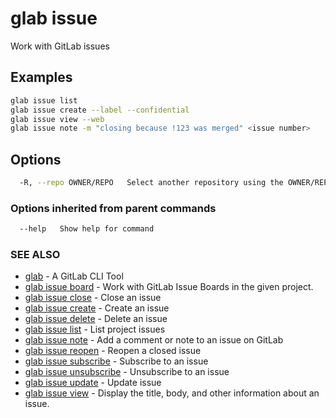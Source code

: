 # glab issue

Work with GitLab issues

## Examples

```bash
glab issue list
glab issue create --label --confidential
glab issue view --web
glab issue note -m "closing because !123 was merged" <issue number>

```

## Options

```bash
  -R, --repo OWNER/REPO   Select another repository using the OWNER/REPO or `GROUP/NAMESPACE/REPO` format or full URL or git URL
```

### Options inherited from parent commands

```bash
  --help   Show help for command
```

### SEE ALSO

- [glab](../../../) - A GitLab CLI Tool
- [glab issue board](issue/board) - Work with GitLab Issue Boards in the given project.
- [glab issue close](issue/close) - Close an issue
- [glab issue create](issue/create) - Create an issue
- [glab issue delete](issue/delete) - Delete an issue
- [glab issue list](issue/list) - List project issues
- [glab issue note](issue/note) - Add a comment or note to an issue on GitLab
- [glab issue reopen](issue/reopen) - Reopen a closed issue
- [glab issue subscribe](issue/subscribe) - Subscribe to an issue
- [glab issue unsubscribe](issue/unsubscribe) - Unsubscribe to an issue
- [glab issue update](issue/update) - Update issue
- [glab issue view](issue/view) - Display the title, body, and other information about an issue.

